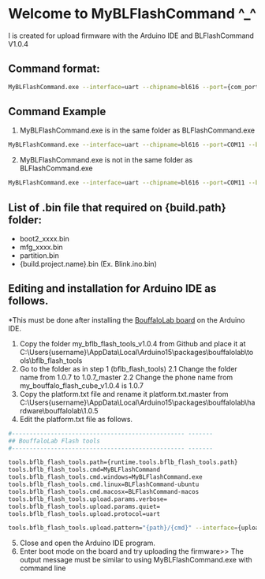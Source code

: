 # Welcome to MyBLFlashCommand ^_^
I is created for upload firmware with the Arduino IDE and BLFlashCommand V1.0.4

## Command format:
```sh
MyBLFlashCommand.exe --interface=uart --chipname=bl616 --port={com_port} --baudrate=2000000 --buildpath="{build.path}" --projectname={build.project_name} --exe={path of BLFlashCommand.exe}
```

## Command Example
1. MyBLFlashCommand.exe is in the same folder as BLFlashCommand.exe
```sh
MyBLFlashCommand.exe --interface=uart --chipname=bl616 --port=COM11 --baudrate=2000000 --buildpath="C:\Users\User\AppData\Local\Temp\arduino\sketches\B723E196EE1AD2E04E7CD18725A76A3C" --projectname=Blink.ino
```
2. MyBLFlashCommand.exe is not in the same folder as BLFlashCommand.exe
```sh
MyBLFlashCommand.exe --interface=uart --chipname=bl616 --port=COM11 --baudrate=2000000 --buildpath="C:\Users\User\AppData\Local\Temp\arduino\sketches\B723E196EE1AD2E04E7CD18725A76A3C" --projectname=Blink.ino --exe="D:\Arduino Learning\AiPi-UNO-ET485\Tools\bflb_flash_tools_v1.0.4\BLFlashCommand.exe"
```

## List of .bin file that required on {build.path} folder:
- boot2_xxxx.bin
- mfg_xxxx.bin
- partition.bin
- {build.project.name}.bin (Ex. Blink.ino.bin)

## Editing and installation for Arduino IDE as follows.
*This must be done after installing the [BouffaloLab board](https://github.com/bouffalolab/arduino-bouffalo) on the Arduino IDE.
1. Copy the folder my_bflb_flash_tools_v1.0.4 from Github and place it at C:\Users\{username}\AppData\Local\Arduino15\packages\bouffalolab\tools\bflb_flash_tools
2. Go to the folder as in step 1 (bflb_flash_tools)
2.1 Change the folder name from 1.0.7 to 1.0.7_master
2.2 Change the phone name from my_bouffalo_flash_cube_v1.0.4 is 1.0.7
3. Copy the platform.txt file and rename it platform.txt.master from C:\Users\{username}\AppData\Local\Arduino15\packages\bouffalolab\hardware\bouffalolab\1.0.5
4. Edit the platform.txt file as follows.
```sh
#------------------------------------------------- -------
## BouffaloLab Flash tools
#------------------------------------------------- -------

tools.bflb_flash_tools.path={runtime.tools.bflb_flash_tools.path}
tools.bflb_flash_tools.cmd=MyBLFlashCommand
tools.bflb_flash_tools.cmd.windows=MyBLFlashCommand.exe
tools.bflb_flash_tools.cmd.linux=BLFlashCommand-ubuntu
tools.bflb_flash_tools.cmd.macosx=BLFlashCommand-macos
tools.bflb_flash_tools.upload.params.verbose=
tools.bflb_flash_tools.upload.params.quiet=
tools.bflb_flash_tools.upload.protocol=uart

tools.bflb_flash_tools.upload.pattern="{path}/{cmd}" --interface={upload.protocol} --chipname=bl616 --port={serial.port} --baudrate={upload.speed} --buildpath={build.path} --projectname={build.project_name}
```
5. Close and open the Arduino IDE program.
6. Enter boot mode on the board and try uploading the firmware>> The output message must be similar to using MyBLFlashCommand.exe with command line